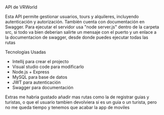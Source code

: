 API de VRWorld

Esta API permite gestionar usuarios, tours y alquileres, incluyendo autenticación y autorización. También cuenta con documentación en Swagger.
Para ejecutar el servidor usa "node server.js" dentro de la carpeta src, si todo va bien deberian salirte un mensaje con el puerto y un enlace a la documentacion de swagger, desde donde puedes ejecutar todas las rutas

Tecnologías Usadas

- Intellij para crear el projecto
- Visual studio code para modificarlo
- Node.js + Express
- MySQL para base de datos
- JWT para autenticación
- Swagger para documentación

Extras
me habria gustado añadir mas rutas como la de registrar guias y turistas, o que el usuario tambien devolviera si es un guia o un turista, 
pero no me queda tiempo y tenemos que acabar la app de moviles
